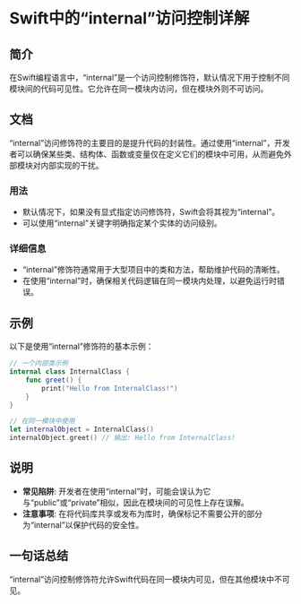 <!--
Meta Description: # Swift中的“internal”访问控制详解 ## 简介 在Swift编程语言中，“internal”是一个访问控制修饰符，默认情况下用于控制不同模块间的代码可见性。它允许在同一模块内访问，但在模块外则不可访问。 ## 文档 “internal”访问修饰符的主要目的是提升代码的封装性。通过使用...
Meta Keywords: internal, internalclass, greet, hello, from
-->

# Swift中的“internal”访问控制详解

## 简介
在Swift编程语言中，“internal”是一个访问控制修饰符，默认情况下用于控制不同模块间的代码可见性。它允许在同一模块内访问，但在模块外则不可访问。

## 文档
“internal”访问修饰符的主要目的是提升代码的封装性。通过使用“internal”，开发者可以确保某些类、结构体、函数或变量仅在定义它们的模块中可用，从而避免外部模块对内部实现的干扰。

### 用法
- 默认情况下，如果没有显式指定访问修饰符，Swift会将其视为“internal”。
- 可以使用“internal”关键字明确指定某个实体的访问级别。

### 详细信息
- “internal”修饰符通常用于大型项目中的类和方法，帮助维护代码的清晰性。
- 在使用“internal”时，确保相关代码逻辑在同一模块内处理，以避免运行时错误。

## 示例
以下是使用“internal”修饰符的基本示例：

```swift
// 一个内部类示例
internal class InternalClass {
    func greet() {
        print("Hello from InternalClass!")
    }
}

// 在同一模块中使用
let internalObject = InternalClass()
internalObject.greet() // 输出: Hello from InternalClass!
```

## 说明
- **常见陷阱**: 开发者在使用“internal”时，可能会误认为它与“public”或“private”相似，因此在模块间的可见性上存在误解。
- **注意事项**: 在将代码库共享或发布为库时，确保标记不需要公开的部分为“internal”以保护代码的安全性。

## 一句话总结
“internal”访问控制修饰符允许Swift代码在同一模块内可见，但在其他模块中不可见。
